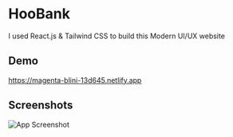 # HooBank  


I used React.js & Tailwind CSS to build this Modern UI/UX website


## Demo


https://magenta-blini-13d645.netlify.app
## Screenshots

![App Screenshot](https://cdn.sanity.io/images/rw57vl19/production/8512f19491c0f75bca8577a911cd445b3056df91-1367x918.png)
